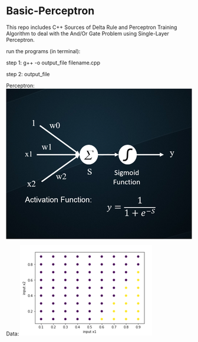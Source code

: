 # Basic-Perceptron
This repo includes C++ Sources of Delta Rule and Perceptron Training Algorithm to deal with the And/Or Gate Problem using Single-Layer Perceptron.

run the programs (in terminal):

step 1: g++ -o output_file filename.cpp

step 2: output_file

Perceptron:
![picture](added_w0_perceptron.png)

Data:
![picture](data.png)
